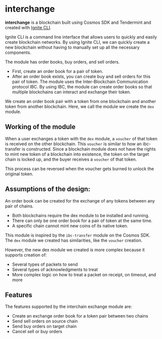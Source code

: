 # interchange
**interchange** is a blockchain built using Cosmos SDK and Tendermint and created with [Ignite CLI](https://ignite.com/cli).

Ignite CLI is a command line interface that allows users to quickly and easily create blockchain networks. By using Ignite CLI, we can quickly create a new blockchain without having to manually set up all the necessary components.

The module has order books, buy orders, and sell orders.

- First, create an order book for a pair of token.
- After an order book exists, you can create buy and sell orders for this pair of token.
The module uses the Inter-Blockchain Communication protocol IBC. By using IBC, the module can create order books so that multiple blockchains can interact and exchange their token.

We create an order book pair with a token from one blockchain and another token from another blockchain. Here, we call the module we create the `dex` module.

## Working of the module
When a user exchanges a token with the `dex` module, a `voucher` of that token is received on the other blockchain. This `voucher` is similar to how an ibc-transfer is constructed. Since a blockchain module does not have the rights to mint new token of a blockchain into existence, the token on the target chain is locked up, and the buyer receives a `voucher` of that token.

This process can be reversed when the voucher gets burned to unlock the original token.

## Assumptions of the design:

An order book can be created for the exchange of any tokens between any pair of chains.

- Both blockchains require the dex module to be installed and running.
- There can only be one order book for a pair of token at the same time.
- A specific chain cannot mint new coins of its native token.

This module is inspired by the `ibc-transfer` module on the Cosmos SDK. The `dex` module we created has similarities, like the `voucher` creation.

However, the new dex module we created is more complex because it supports creation of:

- Several types of packets to send
- Several types of acknowledgments to treat
- More complex logic on how to treat a packet on receipt, on timeout, and more

## Features
The features supported by the interchain exchange module are:

- Create an exchange order book for a token pair between two chains
- Send sell orders on source chain
- Send buy orders on target chain
- Cancel sell or buy orders
